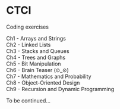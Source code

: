# CTCI
Coding exercises

Ch1 - Arrays and Strings <br />
Ch2 - Linked Lists <br />
Ch3 - Stacks and Queues <br />
Ch4 - Trees and Graphs <br />
Ch5 - Bit Manipulation <br />
Ch6 - Brain Teaser (⊙_⊙)  <br />
Ch7 - Mathematics and Probability <br />
Ch8 - Object-Oriented Design <br />
Ch9 - Recursion and Dynamic Programming <br />

To be continued...
